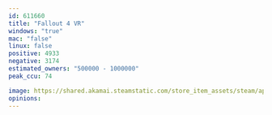 ```yaml
---
id: 611660
title: "Fallout 4 VR"
windows: "true"
mac: "false"
linux: false
positive: 4933
negative: 3174
estimated_owners: "500000 - 1000000"
peak_ccu: 74

image: https://shared.akamai.steamstatic.com/store_item_assets/steam/apps/611660/header.jpg?t=1607445202
opinions:
---
```


